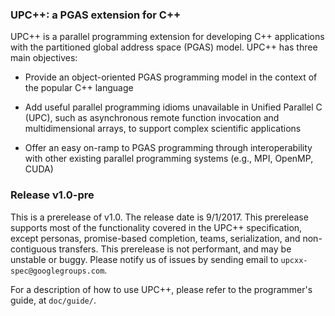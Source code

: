 ### UPC\+\+: a PGAS extension for C\+\+ ###

UPC++ is a parallel programming extension for developing C++ applications with the partitioned
global address space (PGAS) model.  UPC++ has three main objectives:

* Provide an object-oriented PGAS programming model in the context of the popular C++ language

* Add useful parallel programming idioms unavailable in Unified Parallel C (UPC), such as
  asynchronous remote function invocation and multidimensional arrays, to support complex scientific
  applications
 
* Offer an easy on-ramp to PGAS programming through interoperability with other existing parallel
  programming systems (e.g., MPI, OpenMP, CUDA)

### Release v1.0-pre

This is a prerelease of v1.0. The release date is 9/1/2017. This prerelease supports most of the
functionality covered in the UPC++ specification, except personas, promise-based completion, teams,
serialization, and non-contiguous transfers. This prerelease is not performant, and may be unstable
or buggy. Please notify us of issues by sending email to `upcxx-spec@googlegroups.com`.

For a description of how to use UPC++, please refer to the programmer's guide, at `doc/guide/`. 
